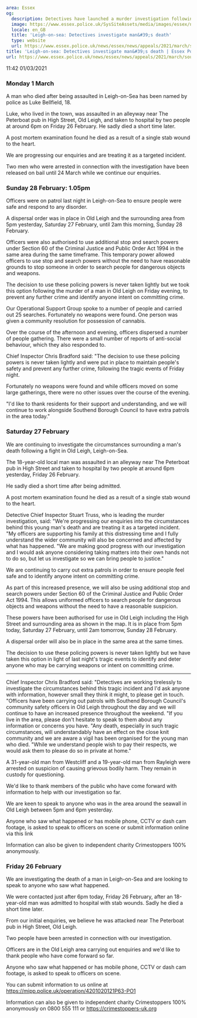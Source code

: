 ```yaml
area: Essex
og:
  description: Detectives have launched a murder investigation following the death of 18-year-old Luke Bellfield.
  image: https://www.essex.police.uk/SysSiteAssets/media/images/essex/news/library-images/600/murder-investigation-600.jpg?crop=(0,27,600,343)&amp;w=600&amp;h=300&amp;scale=both
  locale: en_GB
  title: 'Leigh-on-sea: Detectives investigate man&#39;s death'
  type: website
  url: https://www.essex.police.uk/news/essex/news/appeals/2021/march/southend-detectives--investigate-mans-death/
title: 'Leigh-on-sea: Detectives investigate man&#39;s death | Essex Police'
url: https://www.essex.police.uk/news/essex/news/appeals/2021/march/southend-detectives--investigate-mans-death/
```

11:42 01/03/2021

###

### Monday 1 March

A man who died after being assaulted in Leigh-on-Sea has been named by police as Luke Bellfield, 18.

Luke, who lived in the town, was assaulted in an alleyway near The Peterboat pub in High Street, Old Leigh, and taken to hospital by two people at around 6pm on Friday 26 February. He sadly died a short time later.

A post mortem examination found he died as a result of a single stab wound to the heart.

We are progressing our enquiries and are treating it as a targeted incident.

Two men who were arrested in connection with the investigation have been released on bail until 24 March while we continue our enquiries.

### Sunday 28 February: 1.05pm

Officers were on patrol last night in Leigh-on-Sea to ensure people were safe and respond to any disorder.

A dispersal order was in place in Old Leigh and the surrounding area from 5pm yesterday, Saturday 27 February, until 2am this morning, Sunday 28 February.

Officers were also authorised to use additional stop and search powers under Section 60 of the Criminal Justice and Public Order Act 1994 in the same area during the same timeframe. This temporary power allowed officers to use stop and search powers without the need to have reasonable grounds to stop someone in order to search people for dangerous objects and weapons.

The decision to use these policing powers is never taken lightly but we took this option following the murder of a man in Old Leigh on Friday evening, to prevent any further crime and identify anyone intent on committing crime.

Our Operational Support Group spoke to a number of people and carried out 25 searches. Fortunately no weapons were found. One person was given a community resolution for possession of cannabis.

Over the course of the afternoon and evening, officers dispersed a number of people gathering. There were a small number of reports of anti-social behaviour, which they also responded to.

Chief Inspector Chris Bradford said: "The decision to use these policing powers is never taken lightly and were put in place to maintain people's safety and prevent any further crime, following the tragic events of Friday night.

Fortunately no weapons were found and while officers moved on some large gatherings, there were no other issues over the course of the evening.

"I'd like to thank residents for their support and understanding, and we will continue to work alongside Southend Borough Council to have extra patrols in the area today."

###

### **Saturday 27 February**

We are continuing to investigate the circumstances surrounding a man's death following a fight in Old Leigh, Leigh-on-Sea.

The 18-year-old local man was assaulted in an alleyway near The Peterboat pub in High Street and taken to hospital by two people at around 6pm yesterday, Friday 26 February.

He sadly died a short time after being admitted.

A post mortem examination found he died as a result of a single stab wound to the heart.

Detective Chief Inspector Stuart Truss, who is leading the murder investigation, said: "We're progressing our enquiries into the circumstances behind this young man's death and are treating it as a targeted incident.
"My officers are supporting his family at this distressing time and I fully understand the wider community will also be concerned and affected by what has happened.
"We are making good progress with our investigation and I would ask anyone considering taking matters into their own hands not to do so, but let us investigate so we can bring people to justice."

We are continuing to carry out extra patrols in order to ensure people feel safe and to identify anyone intent on committing crime.

As part of this increased presence, we will also be using additional stop and search powers under Section 60 of the Criminal Justice and Public Order Act 1994. This allows uniformed officers to search people for dangerous objects and weapons without the need to have a reasonable suspicion.

These powers have been authorised for use in Old Leigh including the High Street and surrounding area as shown in the map. It is in place from 5pm today, Saturday 27 February, until 2am tomorrow, Sunday 28 February.

A dispersal order will also be in place in the same area at the same times.

The decision to use these policing powers is never taken lightly but we have taken this option in light of last night's tragic events to identify and deter anyone who may be carrying weapons or intent on committing crime.

****

Chief Inspector Chris Bradford said: "Detectives are working tirelessly to investigate the circumstances behind this tragic incident and I'd ask anyone with information, however small they think it might, to please get in touch.
"Officers have been carrying out patrols with Southend Borough Council's community safety officers in Old Leigh throughout the day and we will continue to have an increased presence throughout the weekend.
"If you live in the area, please don't hesitate to speak to them about any information or concerns you have.
"Any death, especially in such tragic circumstances, will understandably have an effect on the close knit community and we are aware a vigil has been organised for the young man who died.
"While we understand people wish to pay their respects, we would ask them to please do so in private at home."

A 31-year-old man from Westcliff and a 19-year-old man from Rayleigh were arrested on suspicion of causing grievous bodily harm. They remain in custody for questioning.

We'd like to thank members of the public who have come forward with information to help with our investigation so far.

We are keen to speak to anyone who was in the area around the seawall in Old Leigh between 5pm and 6pm yesterday.

Anyone who saw what happened or has mobile phone, CCTV or dash cam footage, is asked to speak to officers on scene or submit information online via this link

Information can also be given to independent charity Crimestoppers 100% anonymously.

###

### Friday 26 February

We are investigating the death of a man in Leigh-on-Sea and are looking to speak to anyone who saw what happened.

We were contacted just after 6pm today, Friday 26 February, after an 18-year-old man was admitted to hospital with stab wounds. Sadly he died a short time later.

From our initial enquiries, we believe he was attacked near The Peterboat pub in High Street, Old Leigh.

Two people have been arrested in connection with our investigation.

Officers are in the Old Leigh area carrying out enquiries and we'd like to thank people who have come forward so far.

Anyone who saw what happened or has mobile phone, CCTV or dash cam footage, is asked to speak to officers on scene.

You can submit information to us online at https://mipp.police.uk/operation/4201020121P63-PO1

Information can also be given to independent charity Crimestoppers 100% anonymously on 0800 555 111 or https://crimestoppers-uk.org
